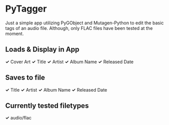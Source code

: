 # PyTagger
Just a simple app utilizing PyGObject and Mutagen-Python to edit the basic tags
of an audio file. Although, only FLAC files have been tested at the moment.

## Loads & Display in App
**✓** Cover Art
**✓** Title
**✓** Artist
**✓** Album Name
**✓** Released Date

## Saves to file
**✓** Title
**✓** Artist
**✓** Album Name
**✓** Released Date

## Currently tested filetypes
**✓** audio/flac
